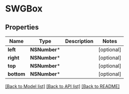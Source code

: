 # SWGBox

## Properties
Name | Type | Description | Notes
------------ | ------------- | ------------- | -------------
**left** | **NSNumber*** |  | [optional] 
**right** | **NSNumber*** |  | [optional] 
**top** | **NSNumber*** |  | [optional] 
**bottom** | **NSNumber*** |  | [optional] 

[[Back to Model list]](../README.md#documentation-for-models) [[Back to API list]](../README.md#documentation-for-api-endpoints) [[Back to README]](../README.md)


